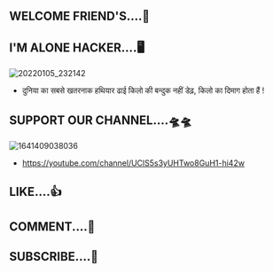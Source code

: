 ## WELCOME FRIEND'S....🎉

## I'M ALONE HACKER....🖥️

![20220105_232142](https://user-images.githubusercontent.com/96905918/148267759-c84e64a9-dcca-4349-b435-2f54ff35ab29.gif)


 - दुनिया का सबसे खतरनाक हथियार ढाई किलो की बन्दुक नहीं डेढ़, किलो का दिमाग होता हैं !


## SUPPORT OUR CHANNEL....🛸🛸

![1641409038036](https://user-images.githubusercontent.com/96905918/148273303-c5cc9f3d-30e2-4b70-8df6-aae68edf3440.png)

 - https://youtube.com/channel/UClS5s3yUHTwo8GuH1-hi42w

## LIKE....👍

## COMMENT....💬

## SUBSCRIBE....💝
